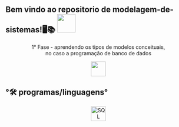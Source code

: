 <h2 >Bem vindo ao repositorio de modelagem-de-sistemas!🖥️📚  <img src="https://media4.giphy.com/media/v1.Y2lkPTc5MGI3NjExdHJ6c2N5YzF4OW9pc2xkd2N3dDY5bWt5aWhnaGdqM2FobGNid3pkMyZlcD12MV9pbnRlcm5hbF9naWZfYnlfaWQmY3Q9cw/FkhK87rXbRQtohaUAQ/giphy.gif" width="50"></h2>

<p align="center">
  1° Fase - aprendendo os tipos de modelos conceituais, <br> no caso a programação de banco de dados
</p>

<p align="center">

<img src="https://cdn.jsdelivr.net/gh/devicons/devicon/icons/html5/html5-original.svg" width="40" height="40" />
  
</p>

## °🛠️ programas/linguagens°

<p align="center">
<img src="https://cdn.jsdelivr.net/gh/devicons/devicon@latest/icons/mysql/mysql-original-wordmark.svg" alt="SQL" width="40" height="40"/>
</p>
